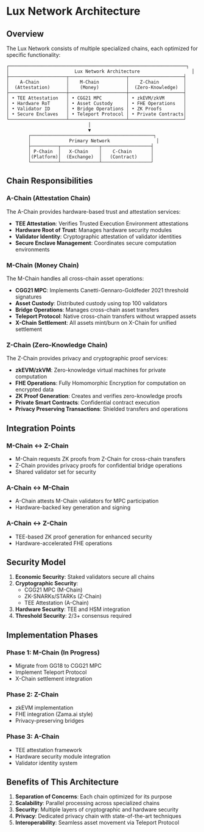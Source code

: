 # Lux Network Architecture

## Overview

The Lux Network consists of multiple specialized chains, each optimized for specific functionality:

```
┌─────────────────────────────────────────────────────────────────┐
│                        Lux Network Architecture                   │
├─────────────────────┬─────────────────────┬────────────────────┤
│    A-Chain          │    M-Chain          │    Z-Chain         │
│  (Attestation)      │    (Money)          │  (Zero-Knowledge)  │
├─────────────────────┼─────────────────────┼────────────────────┤
│ • TEE Attestation   │ • CGG21 MPC         │ • zkEVM/zkVM       │
│ • Hardware RoT      │ • Asset Custody     │ • FHE Operations   │
│ • Validator ID      │ • Bridge Operations │ • ZK Proofs        │
│ • Secure Enclaves   │ • Teleport Protocol │ • Private Contracts│
└─────────────────────┴─────────────────────┴────────────────────┘
                              │
                              ▼
        ┌─────────────────────────────────────────────┐
        │              Primary Network                 │
        ├──────────┬──────────────┬──────────────────┤
        │ P-Chain  │   X-Chain    │    C-Chain       │
        │(Platform)│  (Exchange)  │   (Contract)     │
        └──────────┴──────────────┴──────────────────┘
```

## Chain Responsibilities

### A-Chain (Attestation Chain)
The A-Chain provides hardware-based trust and attestation services:

- **TEE Attestation**: Verifies Trusted Execution Environment attestations
- **Hardware Root of Trust**: Manages hardware security modules
- **Validator Identity**: Cryptographic attestation of validator identities
- **Secure Enclave Management**: Coordinates secure computation environments

### M-Chain (Money Chain)
The M-Chain handles all cross-chain asset operations:

- **CGG21 MPC**: Implements Canetti-Gennaro-Goldfeder 2021 threshold signatures
- **Asset Custody**: Distributed custody using top 100 validators
- **Bridge Operations**: Manages cross-chain asset transfers
- **Teleport Protocol**: Native cross-chain transfers without wrapped assets
- **X-Chain Settlement**: All assets mint/burn on X-Chain for unified settlement

### Z-Chain (Zero-Knowledge Chain)
The Z-Chain provides privacy and cryptographic proof services:

- **zkEVM/zkVM**: Zero-knowledge virtual machines for private computation
- **FHE Operations**: Fully Homomorphic Encryption for computation on encrypted data
- **ZK Proof Generation**: Creates and verifies zero-knowledge proofs
- **Private Smart Contracts**: Confidential contract execution
- **Privacy Preserving Transactions**: Shielded transfers and operations

## Integration Points

### M-Chain ↔ Z-Chain
- M-Chain requests ZK proofs from Z-Chain for cross-chain transfers
- Z-Chain provides privacy proofs for confidential bridge operations
- Shared validator set for security

### A-Chain ↔ M-Chain
- A-Chain attests M-Chain validators for MPC participation
- Hardware-backed key generation and signing

### A-Chain ↔ Z-Chain
- TEE-based ZK proof generation for enhanced security
- Hardware-accelerated FHE operations

## Security Model

1. **Economic Security**: Staked validators secure all chains
2. **Cryptographic Security**: 
   - CGG21 MPC (M-Chain)
   - ZK-SNARKs/STARKs (Z-Chain)
   - TEE Attestation (A-Chain)
3. **Hardware Security**: TEE and HSM integration
4. **Threshold Security**: 2/3+ consensus required

## Implementation Phases

### Phase 1: M-Chain (In Progress)
- Migrate from GG18 to CGG21 MPC
- Implement Teleport Protocol
- X-Chain settlement integration

### Phase 2: Z-Chain
- zkEVM implementation
- FHE integration (Zama.ai style)
- Privacy-preserving bridges

### Phase 3: A-Chain
- TEE attestation framework
- Hardware security module integration
- Validator identity system

## Benefits of This Architecture

1. **Separation of Concerns**: Each chain optimized for its purpose
2. **Scalability**: Parallel processing across specialized chains
3. **Security**: Multiple layers of cryptographic and hardware security
4. **Privacy**: Dedicated privacy chain with state-of-the-art techniques
5. **Interoperability**: Seamless asset movement via Teleport Protocol